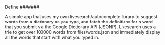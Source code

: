 Define
####### 

A simple app that uses my own livesearch/autocomplete library to suggest words from a dictionary as you type, and fetch the definitions for a word that you submit via the Google Dictionary API (JSONP).
Livesearch uses a trie to get over 100000 words from files/words.json and immediately display all the words that start with what you typed in.
